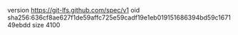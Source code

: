 version https://git-lfs.github.com/spec/v1
oid sha256:636cf8ae627f1de59affc725e59cadf19e1eb019151686394bd59c167149ebdd
size 4100
